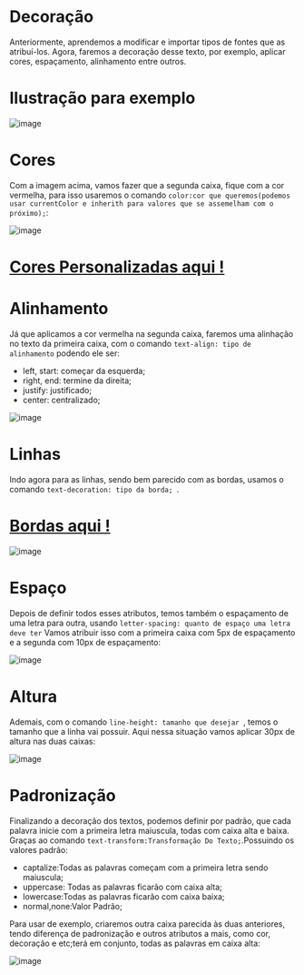 # Decoração
Anteriormente, aprendemos a modificar e importar tipos de fontes que as atribuí-los. Agora, faremos a decoração desse texto, por exemplo, aplicar cores, espaçamento, alinhamento entre outros.
# Ilustração para exemplo
![image](https://github.com/user-attachments/assets/aacd852a-5f86-473e-9f85-5d1f604478d9)
# Cores
Com a imagem acima, vamos fazer que a segunda caixa, fique com a cor vermelha, para isso usaremos o comando ``color:cor que queremos(podemos usar currentColor e inherith para valores que se assemelham com o próximo);``:

![image](https://github.com/user-attachments/assets/f24a2f7b-8747-4661-ad34-2e5621ad0443)

# [Cores Personalizadas aqui !](https://github.com/Karlos-Eduardo-Mrqs/Construcao-Html-Css-Javascript/blob/main/Estilizacao-Css/Modulo%202%20-%20(Aparencia)/Paleta_De_Cores-N%C3%BAmero_04/Paleta.md)

# Alinhamento
Já que aplicamos a cor vermelha na segunda caixa, faremos uma alinhação no texto da primeira caixa, com o comando ``text-align: tipo de alinhamento`` podendo ele ser:

- left, start: começar da esquerda;
- right, end: termine da direita;
- justify: justificado;
- center: centralizado;

![image](https://github.com/user-attachments/assets/2e254d92-63f8-4c17-8beb-92f4f5f53af2)

# Linhas
Indo agora para as linhas, sendo bem parecido com as bordas, usamos o comando ``text-decoration: tipo da borda; ``. 
# [Bordas aqui !](https://github.com/Karlos-Eduardo-Mrqs/Construcao-Html-Css-Javascript/blob/main/Estilizacao-Css/Modulo%202%20-%20(Aparencia)/Bordas-N%C3%BAmero_06/Borda.md) 

![image](https://github.com/user-attachments/assets/1296490c-960f-4af8-ad3b-d92c78058732)
# Espaço
Depois de definir todos esses atributos, temos também o espaçamento de uma letra para outra, usando ``letter-spacing: quanto de espaço uma letra deve ter`` Vamos atribuir isso com a primeira caixa com 5px de espaçamento e a segunda com 10px de espaçamento:

![image](https://github.com/user-attachments/assets/84547097-c529-4b0c-a405-8891423f1693)
# Altura 
Ademais, com o comando ``line-height: tamanho que desejar ``, temos o tamanho que a linha vai possuir. Aqui nessa situação vamos aplicar 30px de altura nas duas caixas:

![image](https://github.com/user-attachments/assets/0c23a7b7-a3ca-43d0-989b-2cecda46c687)
# Padronização 
Finalizando a decoração dos textos, podemos definir por padrão, que cada palavra inicie com a primeira letra maiuscula, todas com caixa alta e baixa. Graças ao comando ``text-transform:Transformação Do Texto;``.Possuindo os valores padrão:

- captalize:Todas as palavras começam com a primeira letra sendo maiuscula;
- uppercase: Todas as palavras ficarão com caixa alta;
- lowercase:Todas as palavras ficarão com caixa baixa;
- normal,none:Valor Padrão;

Para usar de exemplo, criaremos outra caixa parecida às duas anteriores, tendo diferença de padronização e outros atributos a mais, como cor, decoração e etc;terá em conjunto, todas as palavras em caixa alta:

![image](https://github.com/user-attachments/assets/c6db7fff-d7b0-4105-bf0a-987eddf93cf8)